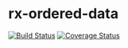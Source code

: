 # rx-ordered-data

[![Build Status](https://travis-ci.org/Conductor/rx-ordered-data.svg?branch=master)](https://travis-ci.org/Conductor/rx-ordered-data) [![Coverage Status](https://coveralls.io/repos/Conductor/rx-ordered-data/badge.svg?branch=initial-commit&service=github)](https://coveralls.io/github/Conductor/rx-ordered-data?branch=initial-commit)